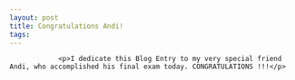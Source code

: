 ```yaml
---
layout: post
title: Congratulations Andi!
tags:
---
```



                <p>I dedicate this Blog Entry to my very special friend Andi, who accomplished his final exam today. CONGRATULATIONS !!!</p>
